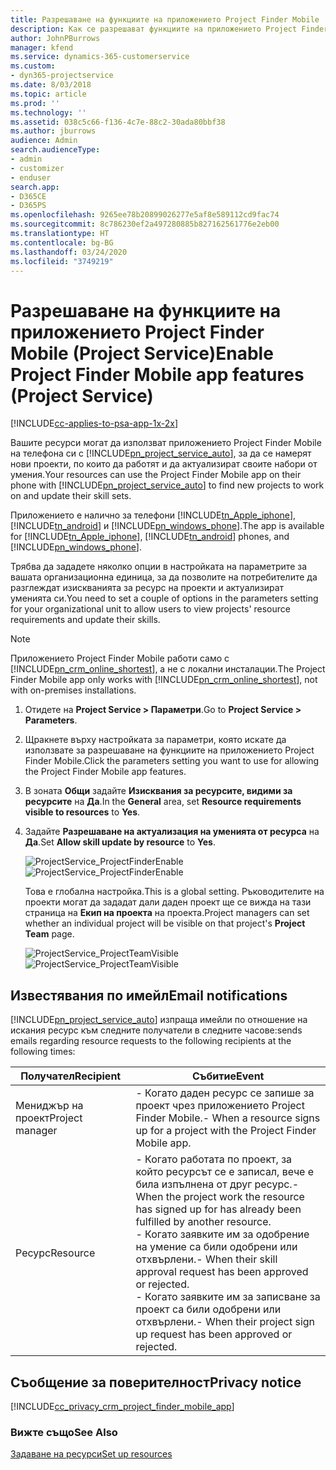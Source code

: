 ```yaml
---
title: Разрешаване на функциите на приложението Project Finder Mobile
description: Как се разрешават функциите на приложението Project Finder Mobile за Project Service
author: JohnPBurrows
manager: kfend
ms.service: dynamics-365-customerservice
ms.custom:
- dyn365-projectservice
ms.date: 8/03/2018
ms.topic: article
ms.prod: ''
ms.technology: ''
ms.assetid: 038c5c66-f136-4c7e-88c2-30ada80bbf38
ms.author: jburrows
audience: Admin
search.audienceType:
- admin
- customizer
- enduser
search.app:
- D365CE
- D365PS
ms.openlocfilehash: 9265ee78b20899026277e5af8e589112cd9fac74
ms.sourcegitcommit: 8c786230ef2a497280885b827162561776e2eb00
ms.translationtype: HT
ms.contentlocale: bg-BG
ms.lasthandoff: 03/24/2020
ms.locfileid: "3749219"
---
```

# <a name="enable-project-finder-mobile-app-features-project-service"></a><span data-ttu-id="e91f3-103">Разрешаване на функциите на приложението Project Finder Mobile (Project Service)</span><span class="sxs-lookup"><span data-stu-id="e91f3-103">Enable Project Finder Mobile app features (Project Service)</span></span>

[!INCLUDE[cc-applies-to-psa-app-1x-2x](../includes/cc-applies-to-psa-app-1x-2x.md)]

<span data-ttu-id="e91f3-104">Вашите ресурси могат да използват приложението Project Finder Mobile на телефона си с [!INCLUDE[pn_project_service_auto](../includes/pn-project-service-auto.md)], за да се намерят нови проекти, по които да работят и да актуализират своите набори от умения.</span><span class="sxs-lookup"><span data-stu-id="e91f3-104">Your resources can use the Project Finder Mobile app on their phone with [!INCLUDE[pn_project_service_auto](../includes/pn-project-service-auto.md)] to find new projects to work on and update their skill sets.</span></span>  
  
 <span data-ttu-id="e91f3-105">Приложението е налично за телефони [!INCLUDE[tn_Apple_iphone](../includes/tn-apple-iphone.md)], [!INCLUDE[tn_android](../includes/tn-android.md)] и [!INCLUDE[pn_windows_phone](../includes/pn-windows-phone.md)].</span><span class="sxs-lookup"><span data-stu-id="e91f3-105">The app is available for [!INCLUDE[tn_Apple_iphone](../includes/tn-apple-iphone.md)], [!INCLUDE[tn_android](../includes/tn-android.md)] phones, and [!INCLUDE[pn_windows_phone](../includes/pn-windows-phone.md)].</span></span>  
  
 <span data-ttu-id="e91f3-106">Трябва да зададете няколко опции в настройката на параметрите за вашата организационна единица, за да позволите на потребителите да разглеждат изискванията за ресурс на проекти и актуализират уменията си.</span><span class="sxs-lookup"><span data-stu-id="e91f3-106">You need to set a couple of options in the parameters setting for your organizational unit to allow users to view projects' resource requirements and update their skills.</span></span>  
  
> [!NOTE]
>  <span data-ttu-id="e91f3-107">Приложението Project Finder Mobile работи само с [!INCLUDE[pn_crm_online_shortest](../includes/pn-crm-online-shortest.md)], а не с локални инсталации.</span><span class="sxs-lookup"><span data-stu-id="e91f3-107">The Project Finder Mobile app only works with [!INCLUDE[pn_crm_online_shortest](../includes/pn-crm-online-shortest.md)], not with on-premises installations.</span></span>  
  
1. <span data-ttu-id="e91f3-108">Отидете на **Project Service > Параметри**.</span><span class="sxs-lookup"><span data-stu-id="e91f3-108">Go to **Project Service > Parameters**.</span></span>  
  
2. <span data-ttu-id="e91f3-109">Щракнете върху настройката за параметри, която искате да използвате за разрешаване на функциите на приложението Project Finder Mobile.</span><span class="sxs-lookup"><span data-stu-id="e91f3-109">Click the parameters setting you want to use for allowing the Project Finder Mobile app features.</span></span>  
  
3. <span data-ttu-id="e91f3-110">В зоната **Общи** задайте **Изисквания за ресурсите, видими за ресурсите** на **Да**.</span><span class="sxs-lookup"><span data-stu-id="e91f3-110">In the **General** area, set **Resource requirements visible to resources** to **Yes**.</span></span>  
  
4. <span data-ttu-id="e91f3-111">Задайте **Разрешаване на актуализация на уменията от ресурса** на **Да**.</span><span class="sxs-lookup"><span data-stu-id="e91f3-111">Set **Allow skill update by resource** to **Yes**.</span></span>  
  
   <span data-ttu-id="e91f3-112">![ProjectService_ProjectFinderEnable](../project-service/media/project-service-project-finder-enable.png "ProjectService_ProjectFinderEnable")</span><span class="sxs-lookup"><span data-stu-id="e91f3-112">![ProjectService_ProjectFinderEnable](../project-service/media/project-service-project-finder-enable.png "ProjectService_ProjectFinderEnable")</span></span>  
  
   <span data-ttu-id="e91f3-113">Това е глобална настройка.</span><span class="sxs-lookup"><span data-stu-id="e91f3-113">This is a global setting.</span></span> <span data-ttu-id="e91f3-114">Ръководителите на проекти могат да зададат дали даден проект ще се вижда на тази страница на **Екип на проекта** на проекта.</span><span class="sxs-lookup"><span data-stu-id="e91f3-114">Project managers can set whether an individual project will be visible on that project's **Project Team** page.</span></span>  
  
   <span data-ttu-id="e91f3-115">![ProjectService_ProjectTeamVisible](../project-service/media/project-service-project-team-visible.png "ProjectService_ProjectTeamVisible")</span><span class="sxs-lookup"><span data-stu-id="e91f3-115">![ProjectService_ProjectTeamVisible](../project-service/media/project-service-project-team-visible.png "ProjectService_ProjectTeamVisible")</span></span>  
  
## <a name="email-notifications"></a><span data-ttu-id="e91f3-116">Известявания по имейл</span><span class="sxs-lookup"><span data-stu-id="e91f3-116">Email notifications</span></span>  
 [!INCLUDE[pn_project_service_auto](../includes/pn-project-service-auto.md)] <span data-ttu-id="e91f3-117">изпраща имейли по отношение на искания ресурс към следните получатели в следните часове:</span><span class="sxs-lookup"><span data-stu-id="e91f3-117">sends emails regarding resource requests to the following recipients at the following times:</span></span>  
  
|<span data-ttu-id="e91f3-118">Получател</span><span class="sxs-lookup"><span data-stu-id="e91f3-118">Recipient</span></span>|<span data-ttu-id="e91f3-119">Събитие</span><span class="sxs-lookup"><span data-stu-id="e91f3-119">Event</span></span>|  
|---------------|-----------|  
|<span data-ttu-id="e91f3-120">Мениджър на проект</span><span class="sxs-lookup"><span data-stu-id="e91f3-120">Project manager</span></span>|<span data-ttu-id="e91f3-121">-   Когато даден ресурс се запише за проект чрез приложението Project Finder Mobile.</span><span class="sxs-lookup"><span data-stu-id="e91f3-121">-   When a resource signs up for a project with the Project Finder Mobile app.</span></span>|  
|<span data-ttu-id="e91f3-122">Ресурс</span><span class="sxs-lookup"><span data-stu-id="e91f3-122">Resource</span></span>|<span data-ttu-id="e91f3-123">-   Когато работата по проект, за който ресурсът се е записал, вече е била изпълнена от друг ресурс.</span><span class="sxs-lookup"><span data-stu-id="e91f3-123">-   When the project work the resource has signed up for has already been fulfilled by another resource.</span></span><br /><span data-ttu-id="e91f3-124">-   Когато заявките им за одобрение на умение са били одобрени или отхвърлени.</span><span class="sxs-lookup"><span data-stu-id="e91f3-124">-   When their skill approval request has been approved or rejected.</span></span><br /><span data-ttu-id="e91f3-125">-   Когато заявките им за записване за проект са били одобрени или отхвърлени.</span><span class="sxs-lookup"><span data-stu-id="e91f3-125">-   When their project sign up request has been approved or rejected.</span></span>|  
  
## <a name="privacy-notice"></a><span data-ttu-id="e91f3-126">Съобщение за поверителност</span><span class="sxs-lookup"><span data-stu-id="e91f3-126">Privacy notice</span></span>  
 [!INCLUDE[cc_privacy_crm_project_finder_mobile_app](../includes/cc-privacy-crm-project-finder-mobile-app.md)]  
  
### <a name="see-also"></a><span data-ttu-id="e91f3-127">Вижте също</span><span class="sxs-lookup"><span data-stu-id="e91f3-127">See Also</span></span>  
 [<span data-ttu-id="e91f3-128">Задаване на ресурси</span><span class="sxs-lookup"><span data-stu-id="e91f3-128">Set up resources</span></span>](../project-service/set-up-resources.md)
